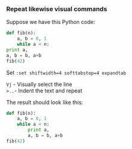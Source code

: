 ### Repeat likewise visual commands

Suppose we have this Python code:

```python
def fib(n):
    a, b = 0, 1
    while a < n:
print a,
a, b = b, a+b
fib(42)
```

Set `:set shiftwidth=4 softtabstop=4 expandtab`

`Vj` - Visually select the line  
`>..`- Indent the text and repeat  

The result should look like this:

```python
def fib(n):
    a, b = 0, 1
    while a < n:
        print a,
        a, b = b, a+b
fib(42)
```
